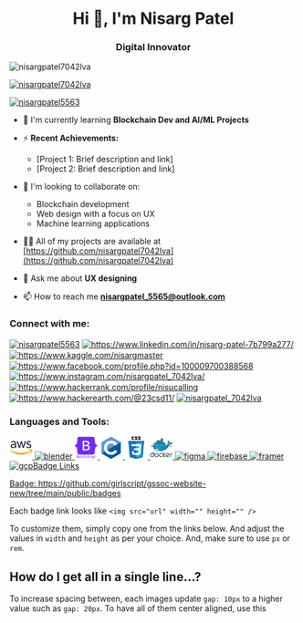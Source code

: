 <h1 align="center">Hi 👋, I'm Nisarg Patel</h1>
<h3 align="center">Digital Innovator</h3>

<p align="left"> <img src="https://komarev.com/ghpvc/?username=nisargpatel7042lva&label=Profile%20views&color=0e75b6&style=flat" alt="nisargpatel7042lva" /> </p>

<p align="left"> <a href="https://github-profile-trophy.vercel.app/?username=nisargpatel7042lva"><img src="https://github-profile-trophy.vercel.app/?username=nisargpatel7042lva" alt="nisargpatel7042lva" /></a> </p>

<p align="left"> <a href="https://twitter.com/nisargpatel5563" target="blank"><img src="https://img.shields.io/twitter/follow/nisargpatel5563?logo=twitter&style=for-the-badge" alt="nisargpatel5563" /></a> </p>

- 🌱 I'm currently learning **Blockchain Dev and AI/ML Projects**
- ⚡ **Recent Achievements:**
  - [Project 1: Brief description and link]
  - [Project 2: Brief description and link]
- 👯 I'm looking to collaborate on:
  - Blockchain development
  - Web design with a focus on UX
  - Machine learning applications

- 👨‍💻 All of my projects are available at [https://github.com/nisargpatel7042lva](https://github.com/nisargpatel7042lva)
- 💬 Ask me about **UX designing**
- 📫 How to reach me **nisargpatel_5565@outlook.com**

<h3 align="left">Connect with me:</h3>
<p align="left">
<a href="https://twitter.com/nisargpatel5563" target="blank"><img align="center" src="https://raw.githubusercontent.com/rahuldkjain/github-profile-readme-generator/master/src/images/icons/Social/twitter.svg" alt="nisargpatel5563" height="30" width="40" /></a>
<a href="https://linkedin.com/in/https://www.linkedin.com/in/nisarg-patel-7b799a277/" target="blank"><img align="center" src="https://raw.githubusercontent.com/rahuldkjain/github-profile-readme-generator/master/src/images/icons/Social/linked-in-alt.svg" alt="https://www.linkedin.com/in/nisarg-patel-7b799a277/" height="30" width="40" /></a>
<a href="https://kaggle.com/https://www.kaggle.com/nisargmaster" target="blank"><img align="center" src="https://raw.githubusercontent.com/rahuldkjain/github-profile-readme-generator/master/src/images/icons/Social/kaggle.svg" alt="https://www.kaggle.com/nisargmaster" height="30" width="40" /></a>
<a href="https://fb.com/https://www.facebook.com/profile.php?id=100009700388568" target="blank"><img align="center" src="https://raw.githubusercontent.com/rahuldkjain/github-profile-readme-generator/master/src/images/icons/Social/facebook.svg" alt="https://www.facebook.com/profile.php?id=100009700388568" height="30" width="40" /></a>
<a href="https://instagram.com/https://www.instagram.com/nisargpatel_7042lva/" target="blank"><img align="center" src="https://raw.githubusercontent.com/rahuldkjain/github-profile-readme-generator/master/src/images/icons/Social/instagram.svg" alt="https://www.instagram.com/nisargpatel_7042lva/" height="30" width="40" /></a>
<a href="https://www.hackerrank.com/https://www.hackerrank.com/profile/nisucalling" target="blank"><img align="center" src="https://raw.githubusercontent.com/rahuldkjain/github-profile-readme-generator/master/src/images/icons/Social/hackerrank.svg" alt="https://www.hackerrank.com/profile/nisucalling" height="30" width="40" /></a>
<a href="https://www.hackerearth.com/https://www.hackerearth.com/@23csd11/" target="blank"><img align="center" src="https://raw.githubusercontent.com/rahuldkjain/github-profile-readme-generator/master/src/images/icons/Social/hackerearth.svg" alt="https://www.hackerearth.com/@23csd11/" height="30" width="40" /></a>
<a href="https://discord.gg/nisargpatel_7042lva" target="blank"><img align="center" src="https://raw.githubusercontent.com/rahuldkjain/github-profile-readme-generator/master/src/images/icons/Social/discord.svg" alt="nisargpatel_7042lva" height="30" width="40" /></a>
</p>

<h3 align="left">Languages and Tools:</h3>
<p align="left"> <a href="https://aws.amazon.com" target="_blank" rel="noreferrer"> <img src="https://raw.githubusercontent.com/devicons/devicon/master/icons/amazonwebservices/amazonwebservices-original-wordmark.svg" alt="aws" width="40" height="40"/> </a> <a href="https://www.blender.org/" target="_blank" rel="noreferrer"> <img src="https://download.blender.org/branding/community/blender_community_badge_white.svg" alt="blender" width="40" height="40"/> </a> <a href="https://getbootstrap.com" target="_blank" rel="noreferrer"> <img src="https://raw.githubusercontent.com/devicons/devicon/master/icons/bootstrap/bootstrap-plain-wordmark.svg" alt="bootstrap" width="40" height="40"/> </a> <a href="https://www.cprogramming.com/" target="_blank" rel="noreferrer"> <img src="https://raw.githubusercontent.com/devicons/devicon/master/icons/c/c-original.svg" alt="c" width="40" height="40"/> </a> <a href="https://www.w3schools.com/css/" target="_blank" rel="noreferrer"> <img src="https://raw.githubusercontent.com/devicons/devicon/master/icons/css3/css3-original-wordmark.svg" alt="css3" width="40" height="40"/> </a> <a href="https://www.docker.com/" target="_blank" rel="noreferrer"> <img src="https://raw.githubusercontent.com/devicons/devicon/master/icons/docker/docker-original-wordmark.svg" alt="docker" width="40" height="40"/> </a> <a href="https://www.figma.com/" target="_blank" rel="noreferrer"> <img src="https://www.vectorlogo.zone/logos/figma/figma-icon.svg" alt="figma" width="40" height="40"/> </a> <a href="https://firebase.google.com/" target="_blank" rel="noreferrer"> <img src="https://www.vectorlogo.zone/logos/firebase/firebase-icon.svg" alt="firebase" width="40" height="40"/> </a> <a href="https://www.framer.com/" target="_blank" rel="noreferrer"> <img src="https://www.vectorlogo.zone/logos/framer/framer-icon.svg" alt="framer" width="40" height="40"/> </a> <a href="https://cloud.google.com" target="_blank" rel="noreferrer"> <img src="https://www.vectorlogo.zone/logos/google_cloud/google_cloud-icon.svg" alt="gcp" width="40" height


# Badge Links

Badge: https://github.com/girlscript/gssoc-website-new/tree/main/public/badges

Each badge link looks like `<img src="url" width="" height="" />`

To customize them, simply copy one from the links below. And adjust the values in `width` and `height` as per your choice. And, make sure to use `px` or `rem`.

## How do I get all in a single line...?
To increase spacing between, each images update `gap: 10px` to a higher value such as `gap: 20px`.
To have all of them center aligned, use this
